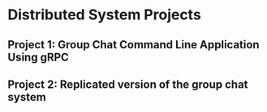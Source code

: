 ﻿# Distributed System Projects

## Project 1: Group Chat Command Line Application Using gRPC

## Project 2: Replicated version of the group chat system
